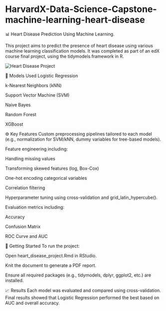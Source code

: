 # HarvardX-Data-Science-Capstone-machine-learning-heart-disease

📊 Heart Disease Prediction Using Machine Learning.

This project aims to predict the presence of heart disease using various machine learning classification models. It was completed as part of an edX course final project, using the tidymodels framework in R.

![Heart Disease Project](https://raw.githubusercontent.com/ABUALHUSSEIN/Heart-disease-HarvardX-Data-Science-Capstone-machine-learning/main/Heart_Disease.jpeg)

🧠 Models Used
Logistic Regression

k-Nearest Neighbors (kNN)

Support Vector Machine (SVM)

Naive Bayes

Random Forest

XGBoost

⚙️ Key Features
Custom preprocessing pipelines tailored to each model (e.g., normalization for SVM/kNN, dummy variables for tree-based models).

Feature engineering including:

Handling missing values

Transforming skewed features (log, Box-Cox)

One-hot encoding categorical variables

Correlation filtering

Hyperparameter tuning using cross-validation and grid_latin_hypercube().

Evaluation metrics including:

Accuracy

Confusion Matrix

ROC Curve and AUC

🧪 Getting Started
To run the project:

Open heart_disease_project.Rmd in RStudio.

Knit the document to generate a PDF report.

Ensure all required packages (e.g., tidymodels, dplyr, ggplot2, etc.) are installed.

📈 Results
Each model was evaluated and compared using cross-validation. Final results showed that Logistic Regression performed the best based on AUC and overall accuracy.

